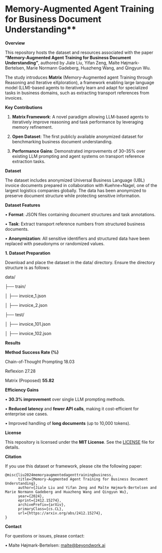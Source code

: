 
# Memory-Augmented Agent Training for Business Document Understanding**

  

**Overview**

  

This repository hosts the dataset and resources associated with the paper **“Memory-Augmented Agent Training for Business Document Understanding”**, authored by Jiale Liu, Yifan Zeng, Malte Højmark-Bertelsen, Marie Normann Gadeberg, Huazheng Wang, and Qingyun Wu.

  

The study introduces **Matrix** (Memory-Augmented agent Training through Reasoning and Iterative eXploration), a framework enabling large language model (LLM)-based agents to iteratively learn and adapt for specialized tasks in business domains, such as extracting transport references from invoices.

  

**Key Contributions**

1.  **Matrix Framework**: A novel paradigm allowing LLM-based agents to iteratively improve reasoning and task performance by leveraging memory refinement.

2.  **Open Dataset**: The first publicly available anonymized dataset for benchmarking business document understanding.

3.  **Performance Gains**: Demonstrated improvements of 30–35% over existing LLM prompting and agent systems on transport reference extraction tasks.

  

**Dataset**

  

The dataset includes anonymized Universal Business Language (UBL) invoice documents prepared in collaboration with Kuehne+Nagel, one of the largest logistics companies globally. The data has been anonymized to preserve document structure while protecting sensitive information.

  

**Dataset Features**

•  **Format**: JSON files containing document structures and task annotations.

•  **Task**: Extract transport reference numbers from structured business documents.

•  **Anonymization**: All sensitive identifiers and structured data have been replaced with pseudonyms or randomized values.



**1. Dataset Preparation**

  

Download and place the dataset in the data/ directory. Ensure the directory structure is as follows:

  

data/

├── train/

│ ├── invoice_1.json

│ ├── invoice_2.json

├── test/

│ ├── invoice_101.json

│ ├── invoice_102.json

  


  


**Results**


  

**Method**  **Success Rate (%)**

Chain-of-Thought Prompting  18.03

Reflexion  27.28

Matrix (Proposed)  **55.82**

  

**Efficiency Gains**

•  **30.3% improvement** over single LLM prompting methods.

•  **Reduced latency** and **fewer API calls**, making it cost-efficient for enterprise use cases.

•  Improved handling of **long documents** (up to 10,000 tokens).

  

**License**

  

This repository is licensed under the **MIT License**. See the [LICENSE](LICENSE) file for details.

  

**Citation**

  

If you use this dataset or framework, please cite the following paper:

  

```bibtext
@misc{liu2024memoryaugmentedagenttrainingbusiness,
      title={Memory-Augmented Agent Training for Business Document Understanding}, 
      author={Jiale Liu and Yifan Zeng and Malte Højmark-Bertelsen and Marie Normann Gadeberg and Huazheng Wang and Qingyun Wu},
      year={2024},
      eprint={2412.15274},
      archivePrefix={arXiv},
      primaryClass={cs.CL},
      url={https://arxiv.org/abs/2412.15274}, 
}
```
  

**Contact**

  

For questions or issues, please contact:

•  Malte Højmark-Bertelsen: [malte@beyondwork.ai](mailto:malte@beyondwork.ai)

